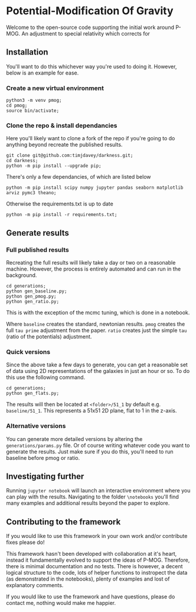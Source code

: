 # Potential-Modification Of Gravity

Welcome to the open-source code supporting the initial work around P-MOG. An adjustment to special relativity which corrects for 


## Installation

You'll want to do this whichever way you're used to doing it. However, below is an example for ease.

### Create a new virtual environment
```
python3 -m venv pmog;
cd pmog;
source bin/activate;
```

### Clone the repo & install dependancies

Here you'll likely want to clone a fork of the repo if you're going to do anything beyond recreate the published results.

```
git clone git@github.com:timjdavey/darkness.git;
cd darkness;
python -m pip install --upgrade pip;
```

There's only a few dependancies, of which are listed below
```
python -m pip install scipy numpy jupyter pandas seaborn matplotlib arviz pymc3 theano;
```
Otherwise the requirements.txt is up to date
```
python -m pip install -r requirements.txt;
```

## Generate results

### Full published results
Recreating the full results will likely take a day or two on a reasonable machine. However, the process is entirely automated and can run in the background.
```
cd generations;
python gen_baseline.py;
python gen_pmog.py;
python gen_ratio.py;
```
This is with the exception of the mcmc tuning, which is done in a notebook.

Where `baseline` creates the standard, newtonian results. `pmog` creates the full `tau prime` adjustment from the paper. `ratio` creates just the simple `tau` (ratio of the potentials) adjustment.


### Quick versions
Since the above take a few days to generate, you can get a reasonable set of data using 2D representations of the galaxies in just an hour or so. To do this use the following command.
```
cd generations;
python gen_flats.py;
```
The results will then be located at `<folder>/51_1` by default e.g. `baseline/51_1`. This represents a 51x51 2D plane, flat to 1 in the z-axis.


### Alternative versions
You can generate more detailed versions by altering the `generations/params.py` file. Or of course writing whatever code you want to generate the results. Just make sure if you do this, you'll need to run baseline before pmog or ratio.


## Investigating further
Running `jupyter notebook` will launch an interactive environment where you can play with the results. Navigating to the folder `\notebooks` you'll find many examples and additional results beyond the paper to explore.


## Contributing to the framework
If you would like to use this framework in your own work and/or contribute fixes please do!

This framework hasn't been developed with collaboration at it's heart, instead it fundamentally evolved to support the ideas of P-MOG. Therefore, there is minimal documentation and no tests. There is however, a decent logical structure to the code, lots of helper functions to instropect the data (as demonstrated in the notebooks), plenty of examples and lost of explanatory comments.

If you would like to use the framework and have questions, please do contact me, nothing would make me happier.

